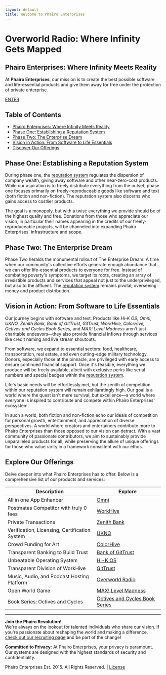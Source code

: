 ```yaml
---
layout: default
title: Welcome to Phairo Enterprises
---
```


# Overworld Radio: Where Infinity Gets Mapped
## Phairo Enterprises: Where Infinity Meets Reality

At **Phairo Enterprises**, our mission is to create the best possible software and life-essential products and give them away for free under the protection of private enterprise.

[ENTER](#/splash)

## Table of Contents
- [Phairo Enterprises: Where Infinity Meets Reality](#phairo-enterprises-where-infinity-meets-reality)
- [Phase One: Establishing a Reputation System](#phase-one-establishing-a-reputation-system)
- [Phase Two: The Enterprise Dream](#phase-two-the-enterprise-dream)
- [Vision in Action: From Software to Life Essentials](#vision-in-action-from-software-to-life-essentials)
- [Discover Our Offerings](#discover-our-offerings)

## Phase One: Establishing a Reputation System
During phase one, the [reputation system](#/reputation-system) regulates the dispersion of company wealth, giving away software and other near-zero-cost products. While our aspiration is to freely distribute everything from the outset, phase one focuses primarily on freely-reproduceable goods like software and text (both fiction and non-fiction). The reputation system also discerns who gains access to costlier products.

The goal is a monopoly, but with a twist: everything we provide should be of the highest quality and free. Donations from those who appreciate our vision, in particular their names appearing in the credits of our freely-reproduceable projects, will be channeled into expanding Phairo Enterprises' infrastructure and scope.

## Phase Two: The Enterprise Dream
Phase Two heralds the monumental rollout of The Enterprise Dream. A time when our community's collective efforts generate enough abundance that we can offer life-essential products to everyone for free. Instead of combating poverty's symptoms, we target its roots, creating an array of irresistible products and services that appeal not just to the underprivileged, but also to the affluent. The [reputation system](#/reputation-system) remains pivotal, overseeing money and product distribution.

## Vision in Action: From Software to Life Essentials
Our journey begins with software and text. Products like *Hi-K OS, Omni, UKNO, Zenith Bank, Bank of GitTrust, GitTrust, WorkHive, ColorHive, Octives and Cycles Book Series,* and *MAX! Level Madness* aren't just charitable endeavors—they also provide financial inflows through services like credit naming and live stream shoutouts.

From software, we expand to essential sectors: food, healthcare, transportation, real estate, and even cutting-edge military technology. Donors, especially those at the pinnacle, are privileged with early access to ensure continued financial support. Once it's feasible, everything we produce will be freely available, albeit with exclusive perks like serial numbers and special badges within the [reputation system](#/reputation-system).

Life's basic needs will be effortlessly met, but the zenith of competition within our reputation system will remain exhilaratingly high. Our goal is a world where the quest isn't mere survival, but excellence—a world where everyone is inspired to contribute and compete within Phairo Enterprises' ecosystem.

In such a world, both fiction and non-fiction echo our ideals of competition for personal growth, entertainment, and appreciation of diverse perspectives. A world where creators and entertainers contribute more to Phairo Enterprises than those opposed to our vision can detract. With a vast community of passionate contributors, we aim to sustainably provide unparalleled products for all, while preserving the allure of unique offerings for those who value rarity in a framework consistent with our ethos.

## Explore Our Offerings

Delve deeper into what Phairo Enterprises has to offer. Below is a comprehensive list of our products and services:

| Description                                       | Explore                       |
|---------------------------------------------------|-------------------------------|
| All in one App Enhancer                           | [Omni](#/omni)                |
| Postmates Competitor with truly 0 fees            | [WorkHive](#/workhive)        |
| Private Transactions                              | [Zenith Bank](#/zenith-bank)  |
| Verification, Licensing, Certification System     | [UKNO](#/ukno)                |
| Crowd Funding for Art                             | [ColorHive](#/colorhive)      |
| Transparent Banking to Build Trust                | [Bank of GitTrust](#/gittrust-bank) |
| Unbeatable Operating System                       | [Hi-K OS](#/hik-os)           |
| Transparent Division of WorkHive                  | [GitTrust](#/gittrust)        |
| Music, Audio, and Podcast Hosting Platform        | [Overworld Radio](#/overworld-radio) |
| Open World Game                                   | [MAX! Level Madness](#/max-level-madness) |
| Book Series: Octives and Cycles                   | [Octives and Cycles Book Series](#/octives-and-cycles) |

---

**Join the Phairo Revolution!**  
We're always on the lookout for talented individuals who share our vision. If you're passionate about reshaping the world and making a difference, [check out our recruiting page](#/recruiting) and be part of the change!

**Committed to Privacy:** At Phairo Enterprises, your privacy is paramount. Our systems are designed with the highest standards of security and confidentiality.

Phairo Enterprises Est. 2015. All Rights Reserved. | [License](#/LICENSE)
